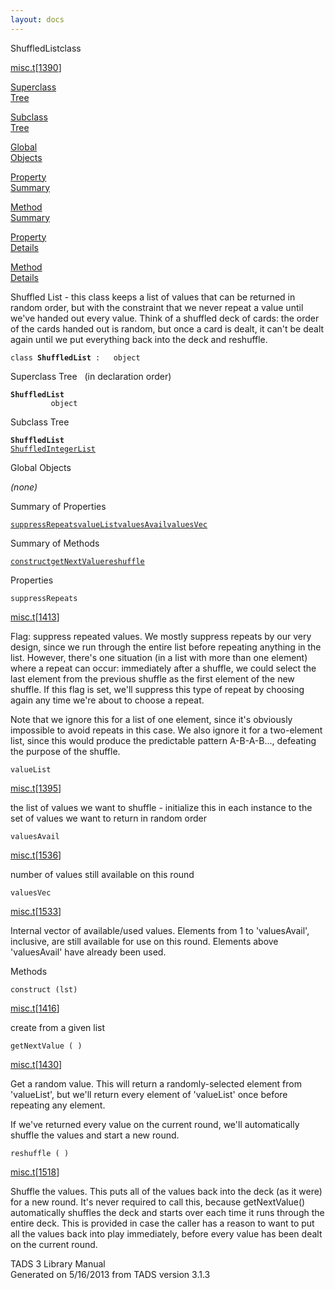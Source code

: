 ```yaml
---
layout: docs
---
```

<span class="title">ShuffledList</span><span class="type">class</span>

[misc.t](../file/misc.t.html)\[[1390](../source/misc.t.html#1390)\]

[Superclass  
Tree](#_SuperClassTree_)

[Subclass  
Tree](#_SubClassTree_)

[Global  
Objects](#_ObjectSummary_)

[Property  
Summary](#_PropSummary_)

[Method  
Summary](#_MethodSummary_)

[Property  
Details](#_Properties_)

[Method  
Details](#_Methods_)



Shuffled List - this class keeps a list of values that can be returned
in random order, but with the constraint that we never repeat a value
until we've handed out every value. Think of a shuffled deck of cards:
the order of the cards handed out is random, but once a card is dealt,
it can't be dealt again until we put everything back into the deck and
reshuffle.

`class `**`ShuffledList`**` :   object`



<span id="_SuperClassTree_"></span>



<span class="hdln">Superclass Tree</span>   (in declaration order)



**`ShuffledList`**  
`         object`  
<span id="_SubClassTree_"></span>



<span class="hdln">Subclass Tree</span>  



**`ShuffledList`**  
[`ShuffledIntegerList`](../object/ShuffledIntegerList.html)  
<span id="_ObjectSummary_"></span>



<span class="hdln">Global Objects</span>  



*(none)* <span id="_PropSummary_"></span>



<span class="hdln">Summary of Properties</span>  



[`suppressRepeats`](#suppressRepeats)[`valueList`](#valueList)[`valuesAvail`](#valuesAvail)[`valuesVec`](#valuesVec)

<span id="_MethodSummary_"></span>



<span class="hdln">Summary of Methods</span>  



[`construct`](#construct)[`getNextValue`](#getNextValue)[`reshuffle`](#reshuffle)

<span id="_Properties_"></span>



<span class="hdln">Properties</span>  



<span id="suppressRepeats"></span>

`suppressRepeats`

[misc.t](../file/misc.t.html)\[[1413](../source/misc.t.html#1413)\]



Flag: suppress repeated values. We mostly suppress repeats by our very
design, since we run through the entire list before repeating anything
in the list. However, there's one situation (in a list with more than
one element) where a repeat can occur: immediately after a shuffle, we
could select the last element from the previous shuffle as the first
element of the new shuffle. If this flag is set, we'll suppress this
type of repeat by choosing again any time we're about to choose a
repeat.

Note that we ignore this for a list of one element, since it's obviously
impossible to avoid repeats in this case. We also ignore it for a
two-element list, since this would produce the predictable pattern
A-B-A-B..., defeating the purpose of the shuffle.



<span id="valueList"></span>

`valueList`

[misc.t](../file/misc.t.html)\[[1395](../source/misc.t.html#1395)\]



the list of values we want to shuffle - initialize this in each instance
to the set of values we want to return in random order



<span id="valuesAvail"></span>

`valuesAvail`

[misc.t](../file/misc.t.html)\[[1536](../source/misc.t.html#1536)\]



number of values still available on this round



<span id="valuesVec"></span>

`valuesVec`

[misc.t](../file/misc.t.html)\[[1533](../source/misc.t.html#1533)\]



Internal vector of available/used values. Elements from 1 to
'valuesAvail', inclusive, are still available for use on this round.
Elements above 'valuesAvail' have already been used.



<span id="_Methods_"></span>



<span class="hdln">Methods</span>  



<span id="construct"></span>

`construct (lst)`

[misc.t](../file/misc.t.html)\[[1416](../source/misc.t.html#1416)\]



create from a given list



<span id="getNextValue"></span>

`getNextValue ( )`

[misc.t](../file/misc.t.html)\[[1430](../source/misc.t.html#1430)\]



Get a random value. This will return a randomly-selected element from
'valueList', but we'll return every element of 'valueList' once before
repeating any element.

If we've returned every value on the current round, we'll automatically
shuffle the values and start a new round.



<span id="reshuffle"></span>

`reshuffle ( )`

[misc.t](../file/misc.t.html)\[[1518](../source/misc.t.html#1518)\]



Shuffle the values. This puts all of the values back into the deck (as
it were) for a new round. It's never required to call this, because
getNextValue() automatically shuffles the deck and starts over each time
it runs through the entire deck. This is provided in case the caller has
a reason to want to put all the values back into play immediately,
before every value has been dealt on the current round.





TADS 3 Library Manual  
Generated on 5/16/2013 from TADS version 3.1.3


